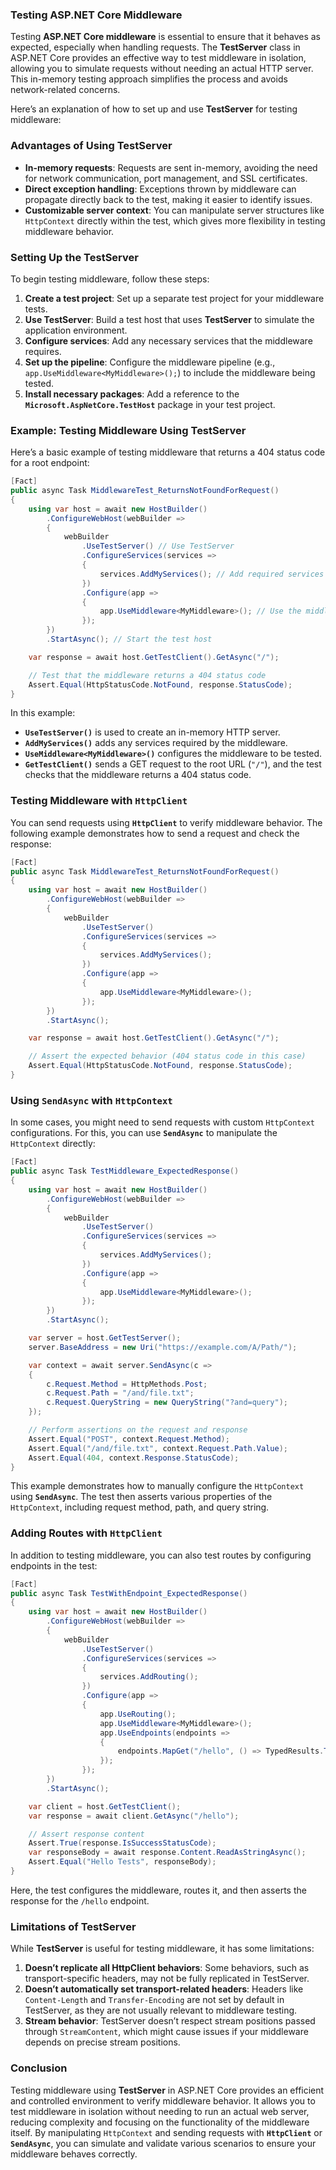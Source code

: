 ### **Testing ASP.NET Core Middleware**

Testing **ASP.NET Core middleware** is essential to ensure that it behaves as expected, especially when handling requests. The **TestServer** class in ASP.NET Core provides an effective way to test middleware in isolation, allowing you to simulate requests without needing an actual HTTP server. This in-memory testing approach simplifies the process and avoids network-related concerns.

Here’s an explanation of how to set up and use **TestServer** for testing middleware:

### **Advantages of Using TestServer**
- **In-memory requests**: Requests are sent in-memory, avoiding the need for network communication, port management, and SSL certificates.
- **Direct exception handling**: Exceptions thrown by middleware can propagate directly back to the test, making it easier to identify issues.
- **Customizable server context**: You can manipulate server structures like `HttpContext` directly within the test, which gives more flexibility in testing middleware behavior.

### **Setting Up the TestServer**
To begin testing middleware, follow these steps:

1. **Create a test project**: Set up a separate test project for your middleware tests.
2. **Use TestServer**: Build a test host that uses **TestServer** to simulate the application environment.
3. **Configure services**: Add any necessary services that the middleware requires.
4. **Set up the pipeline**: Configure the middleware pipeline (e.g., `app.UseMiddleware<MyMiddleware>();`) to include the middleware being tested.
5. **Install necessary packages**: Add a reference to the **`Microsoft.AspNetCore.TestHost`** package in your test project.

### **Example: Testing Middleware Using TestServer**

Here’s a basic example of testing middleware that returns a 404 status code for a root endpoint:

```csharp
[Fact]
public async Task MiddlewareTest_ReturnsNotFoundForRequest()
{
    using var host = await new HostBuilder()
        .ConfigureWebHost(webBuilder =>
        {
            webBuilder
                .UseTestServer() // Use TestServer
                .ConfigureServices(services =>
                {
                    services.AddMyServices(); // Add required services
                })
                .Configure(app =>
                {
                    app.UseMiddleware<MyMiddleware>(); // Use the middleware to test
                });
        })
        .StartAsync(); // Start the test host

    var response = await host.GetTestClient().GetAsync("/");

    // Test that the middleware returns a 404 status code
    Assert.Equal(HttpStatusCode.NotFound, response.StatusCode);
}
```

In this example:
- **`UseTestServer()`** is used to create an in-memory HTTP server.
- **`AddMyServices()`** adds any services required by the middleware.
- **`UseMiddleware<MyMiddleware>()`** configures the middleware to be tested.
- **`GetTestClient()`** sends a GET request to the root URL (`"/"`), and the test checks that the middleware returns a 404 status code.

### **Testing Middleware with `HttpClient`**

You can send requests using **`HttpClient`** to verify middleware behavior. The following example demonstrates how to send a request and check the response:

```csharp
[Fact]
public async Task MiddlewareTest_ReturnsNotFoundForRequest()
{
    using var host = await new HostBuilder()
        .ConfigureWebHost(webBuilder =>
        {
            webBuilder
                .UseTestServer()
                .ConfigureServices(services =>
                {
                    services.AddMyServices();
                })
                .Configure(app =>
                {
                    app.UseMiddleware<MyMiddleware>();
                });
        })
        .StartAsync();

    var response = await host.GetTestClient().GetAsync("/");

    // Assert the expected behavior (404 status code in this case)
    Assert.Equal(HttpStatusCode.NotFound, response.StatusCode);
}
```

### **Using `SendAsync` with `HttpContext`**

In some cases, you might need to send requests with custom `HttpContext` configurations. For this, you can use **`SendAsync`** to manipulate the `HttpContext` directly:

```csharp
[Fact]
public async Task TestMiddleware_ExpectedResponse()
{
    using var host = await new HostBuilder()
        .ConfigureWebHost(webBuilder =>
        {
            webBuilder
                .UseTestServer()
                .ConfigureServices(services =>
                {
                    services.AddMyServices();
                })
                .Configure(app =>
                {
                    app.UseMiddleware<MyMiddleware>();
                });
        })
        .StartAsync();

    var server = host.GetTestServer();
    server.BaseAddress = new Uri("https://example.com/A/Path/");

    var context = await server.SendAsync(c =>
    {
        c.Request.Method = HttpMethods.Post;
        c.Request.Path = "/and/file.txt";
        c.Request.QueryString = new QueryString("?and=query");
    });

    // Perform assertions on the request and response
    Assert.Equal("POST", context.Request.Method);
    Assert.Equal("/and/file.txt", context.Request.Path.Value);
    Assert.Equal(404, context.Response.StatusCode);
}
```

This example demonstrates how to manually configure the `HttpContext` using **`SendAsync`**. The test then asserts various properties of the `HttpContext`, including request method, path, and query string.

### **Adding Routes with `HttpClient`**

In addition to testing middleware, you can also test routes by configuring endpoints in the test:

```csharp
[Fact]
public async Task TestWithEndpoint_ExpectedResponse()
{
    using var host = await new HostBuilder()
        .ConfigureWebHost(webBuilder =>
        {
            webBuilder
                .UseTestServer()
                .ConfigureServices(services =>
                {
                    services.AddRouting();
                })
                .Configure(app =>
                {
                    app.UseRouting();
                    app.UseMiddleware<MyMiddleware>();
                    app.UseEndpoints(endpoints =>
                    {
                        endpoints.MapGet("/hello", () => TypedResults.Text("Hello Tests"));
                    });
                });
        })
        .StartAsync();

    var client = host.GetTestClient();
    var response = await client.GetAsync("/hello");

    // Assert response content
    Assert.True(response.IsSuccessStatusCode);
    var responseBody = await response.Content.ReadAsStringAsync();
    Assert.Equal("Hello Tests", responseBody);
}
```

Here, the test configures the middleware, routes it, and then asserts the response for the `/hello` endpoint.

### **Limitations of TestServer**

While **TestServer** is useful for testing middleware, it has some limitations:
1. **Doesn’t replicate all HttpClient behaviors**: Some behaviors, such as transport-specific headers, may not be fully replicated in TestServer.
2. **Doesn’t automatically set transport-related headers**: Headers like `Content-Length` and `Transfer-Encoding` are not set by default in TestServer, as they are not usually relevant to middleware testing.
3. **Stream behavior**: TestServer doesn’t respect stream positions passed through `StreamContent`, which might cause issues if your middleware depends on precise stream positions.

### **Conclusion**

Testing middleware using **TestServer** in ASP.NET Core provides an efficient and controlled environment to verify middleware behavior. It allows you to test middleware in isolation without needing to run an actual web server, reducing complexity and focusing on the functionality of the middleware itself. By manipulating `HttpContext` and sending requests with **`HttpClient`** or **`SendAsync`**, you can simulate and validate various scenarios to ensure your middleware behaves correctly.